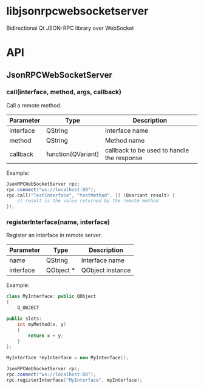 # libjsonrpcwebsocketserver
Bidirectional Qt JSON-RPC library over WebSocket

# API

## JsonRPCWebSocketServer

### call(interface, method, args, callback)

Call a remote method.

Parameter | Type               | Description
--------- | ------------------ | -----------
interface | QString            | Interface name
method    | QString            | Method name
callback  | function(QVariant) | callback to be used to handle the response

Example:

```c++
JsonRPCWebSocketServer rpc;
rpc.connect("ws://localhost:80");
rpc.call("TestInterface", "testMethod", [] (QVariant result) {
    // result is the value returned by the remote method
});
```

### registerInterface(name, interface)

Register an interface in remote server.

Parameter | Type      | Description
--------- | --------- | -----------
name      | QString   | Interface name
interface | QObject * | QObject instance

Example:

```c++
class MyInterface: public QObject
{
    Q_OBJECT

public slots:
    int myMethod(x, y)
    {
        return x + y;
    }
};

MyInterface *myInterface = new MyInterface();

JsonRPCWebSocketServer rpc;
rpc.connect("ws://localhost:80");
rpc.registerInterface("MyInterface", myInterface);
```
